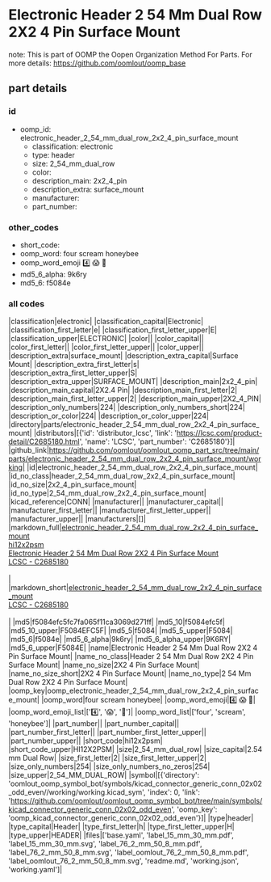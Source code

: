 # Electronic Header 2 54 Mm Dual Row 2X2 4 Pin Surface Mount  

note: This is part of OOMP the Oopen Organization Method For Parts. For more details: https://github.com/oomlout/oomp_base

##  part details





### id
* oomp_id: electronic_header_2_54_mm_dual_row_2x2_4_pin_surface_mount
  * classification: electronic
  * type: header
  * size: 2_54_mm_dual_row
  * color: 
  * description_main: 2x2_4_pin
  * description_extra: surface_mount
  * manufacturer: 
  * part_number: 

### other_codes
* short_code: 
* oomp_word: four scream honeybee
* oomp_word_emoji :four: :scream: :honeybee:
* md5_6_alpha: 9k6ry
* md5_6: f5084e

### all codes 
|classification|electronic|
|classification_capital|Electronic|
|classification_first_letter|e|
|classification_first_letter_upper|E|
|classification_upper|ELECTRONIC|
|color||
|color_capital||
|color_first_letter||
|color_first_letter_upper||
|color_upper||
|description_extra|surface_mount|
|description_extra_capital|Surface Mount|
|description_extra_first_letter|s|
|description_extra_first_letter_upper|S|
|description_extra_upper|SURFACE_MOUNT|
|description_main|2x2_4_pin|
|description_main_capital|2X2.4 Pin|
|description_main_first_letter|2|
|description_main_first_letter_upper|2|
|description_main_upper|2X2_4_PIN|
|description_only_numbers|224|
|description_only_numbers_short|224|
|description_or_color|224|
|description_or_color_upper|224|
|directory|parts/electronic_header_2_54_mm_dual_row_2x2_4_pin_surface_mount|
|distributors|[{'id': 'distributor_lcsc', 'link': 'https://lcsc.com/product-detail/C2685180.html', 'name': 'LCSC', 'part_number': 'C2685180'}]|
|github_link|https://github.com/oomlout/oomlout_oomp_part_src/tree/main/parts/electronic_header_2_54_mm_dual_row_2x2_4_pin_surface_mount/working|
|id|electronic_header_2_54_mm_dual_row_2x2_4_pin_surface_mount|
|id_no_class|header_2_54_mm_dual_row_2x2_4_pin_surface_mount|
|id_no_size|2x2_4_pin_surface_mount|
|id_no_type|2_54_mm_dual_row_2x2_4_pin_surface_mount|
|kicad_reference|CONN|
|manufacturer||
|manufacturer_capital||
|manufacturer_first_letter||
|manufacturer_first_letter_upper||
|manufacturer_upper||
|manufacturers|[]|
|markdown_full|[electronic_header_2_54_mm_dual_row_2x2_4_pin_surface_mount](https://github.com/oomlout/oomlout_oomp_part_src/tree/main/parts/electronic_header_2_54_mm_dual_row_2x2_4_pin_surface_mount/working)<br>[hi12x2psm](https://github.com/oomlout/oomlout_oomp_part_src/tree/main/parts/electronic_header_2_54_mm_dual_row_2x2_4_pin_surface_mount/working)<br>[Electronic Header 2 54 Mm Dual Row 2X2 4 Pin Surface Mount](https://github.com/oomlout/oomlout_oomp_part_src/tree/main/parts/electronic_header_2_54_mm_dual_row_2x2_4_pin_surface_mount/working)<br>[LCSC - C2685180<br>](https://lcsc.com/product-detail/C2685180.html)<br>|
|markdown_short|[electronic_header_2_54_mm_dual_row_2x2_4_pin_surface_mount](https://github.com/oomlout/oomlout_oomp_part_src/tree/main/parts/electronic_header_2_54_mm_dual_row_2x2_4_pin_surface_mount/working)<br>[LCSC - C2685180<br>](https://lcsc.com/product-detail/C2685180.html)<br>|
|md5|f5084efc5fc7fa065f11ca3069d271ff|
|md5_10|f5084efc5f|
|md5_10_upper|F5084EFC5F|
|md5_5|f5084|
|md5_5_upper|F5084|
|md5_6|f5084e|
|md5_6_alpha|9k6ry|
|md5_6_alpha_upper|9K6RY|
|md5_6_upper|F5084E|
|name|Electronic Header 2 54 Mm Dual Row 2X2 4 Pin Surface Mount|
|name_no_class|Header 2 54 Mm Dual Row 2X2 4 Pin Surface Mount|
|name_no_size|2X2 4 Pin Surface Mount|
|name_no_size_short|2X2 4 Pin Surface Mount|
|name_no_type|2 54 Mm Dual Row 2X2 4 Pin Surface Mount|
|oomp_key|oomp_electronic_header_2_54_mm_dual_row_2x2_4_pin_surface_mount|
|oomp_word|four scream honeybee|
|oomp_word_emoji|:four: :scream: :honeybee:|
|oomp_word_emoji_list|[':four:', ':scream:', ':honeybee:']|
|oomp_word_list|['four', 'scream', 'honeybee']|
|part_number||
|part_number_capital||
|part_number_first_letter||
|part_number_first_letter_upper||
|part_number_upper||
|short_code|hi12x2psm|
|short_code_upper|HI12X2PSM|
|size|2_54_mm_dual_row|
|size_capital|2.54 mm Dual Row|
|size_first_letter|2|
|size_first_letter_upper|2|
|size_only_numbers|254|
|size_only_numbers_no_zeros|254|
|size_upper|2_54_MM_DUAL_ROW|
|symbol|[{'directory': 'oomlout_oomp_symbol_bot/symbols/kicad_connector_generic_conn_02x02_odd_even//working/working.kicad_sym', 'index': 0, 'link': 'https://github.com/oomlout/oomlout_oomp_symbol_bot/tree/main/symbols/kicad_connector_generic_conn_02x02_odd_even', 'oomp_key': 'oomp_kicad_connector_generic_conn_02x02_odd_even'}]|
|type|header|
|type_capital|Header|
|type_first_letter|h|
|type_first_letter_upper|H|
|type_upper|HEADER|
|files|['base.yaml', 'label_15_mm_30_mm.pdf', 'label_15_mm_30_mm.svg', 'label_76_2_mm_50_8_mm.pdf', 'label_76_2_mm_50_8_mm.svg', 'label_oomlout_76_2_mm_50_8_mm.pdf', 'label_oomlout_76_2_mm_50_8_mm.svg', 'readme.md', 'working.json', 'working.yaml']|
